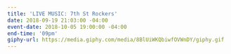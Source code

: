 ```yaml
---
title: 'LIVE MUSIC: 7th St Rockers'
date: 2018-09-19 21:03:00 -04:00
event-date: 2018-10-05 19:00:00 -04:00
end-time: '09pm'
giphy-url: https://media.giphy.com/media/8BlUiWKQbiwfOVWnDY/giphy.gif
---
```


